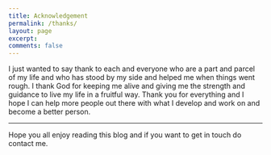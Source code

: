 ```yaml
---
title: Acknowledgement
permalink: /thanks/
layout: page
excerpt: 
comments: false
---
```


I just wanted to say thank to each and everyone who are a part and parcel of my life and who has stood by my side and helped me when things went rough. I thank God for keeping me alive and giving me the strength and guidance to live my life in a fruitful way. Thank you for everything and I hope I can help more people out there with what I develop and work on and become a better person.

<hr>

Hope you all enjoy reading this blog and if you want to get in touch do contact me.
